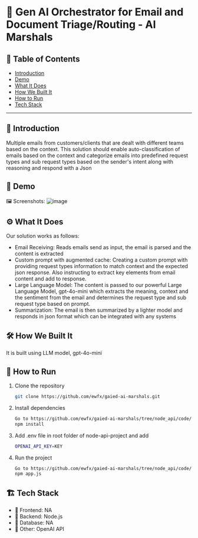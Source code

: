 # 🚀 Gen AI Orchestrator for Email and Document Triage/Routing - AI Marshals

## 📌 Table of Contents
- [Introduction](#introduction)
- [Demo](#demo)
- [What It Does](#what-it-does)
- [How We Built It](#how-we-built-it)
- [How to Run](#how-to-run)
- [Tech Stack](#tech-stack)

---

## 🎯 Introduction
Multiple emails from customers/clients that are dealt with different teams based on the context. This solution should enable auto-classification of emails based on the context and categorize emails into predefined request  types and sub request types based on the sender's intent along with reasoning and respond with a Json

## 🎥 Demo
🖼️ Screenshots:
![image](https://github.com/user-attachments/assets/430ea771-509a-49da-8c19-da952d10d6ed)

## ⚙️ What It Does
Our solution works as follows:
 - Email Receiving: Reads emails send as input, the email is parsed and the content is extracted
 - Custom prompt with augmented cache: Creating a custom prompt with providing request types information to match context and the expected json response. Also instructing to extract key elements from email content and add to response.
 - Large Language Model: The content is passed to our powerful Large Language Model, gpt-4o-mini which extracts the meaning, context and the sentiment from the email and determines the request type and sub request type based on prompt.
 - Summarization: The email is then summarized by a lighter model and responds in json format which can be integrated with any systems

## 🛠️ How We Built It
It is built using LLM model, gpt-4o-mini 

## 🏃 How to Run
1. Clone the repository  
   ```sh
   git clone https://github.com/ewfx/gaied-ai-marshals.git
   ```
2. Install dependencies  
   ```sh
   Go to https://github.com/ewfx/gaied-ai-marshals/tree/node_api/code/node-api-project path in cmd
   npm install
   ```
3. Add .env file in root folder of node-api-project and add
    ```sh
   OPENAI_API_KEY=KEY
   ```
4. Run the project  
   ```sh
   Go to https://github.com/ewfx/gaied-ai-marshals/tree/node_api/code/node-api-project path in cmd
   npm app.js 
   ```

## 🏗️ Tech Stack
- 🔹 Frontend: NA
- 🔹 Backend: Node.js
- 🔹 Database: NA
- 🔹 Other: OpenAI API
